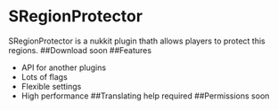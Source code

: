 # SRegionProtector
SRegionProtector is a nukkit plugin thath allows players to protect this regions.
##Download
soon
##Features
* API for another plugins
* Lots of flags
* Flexible settings
* High performance
##Translating help required
##Permissions
soon
